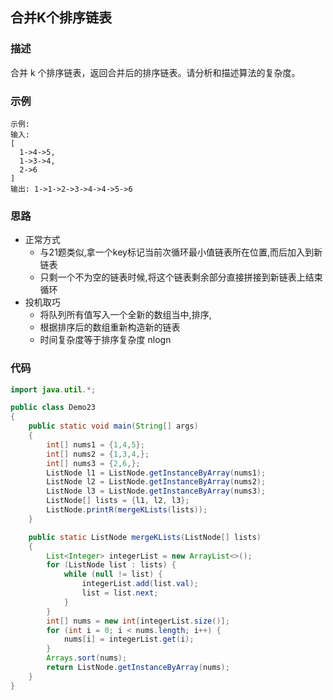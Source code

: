 ## 合并K个排序链表
### 描述
合并 k 个排序链表，返回合并后的排序链表。请分析和描述算法的复杂度。
### 示例
```
示例:
输入:
[
  1->4->5,
  1->3->4,
  2->6
]
输出: 1->1->2->3->4->4->5->6
```
### 思路
- 正常方式
    - 与21题类似,拿一个key标记当前次循环最小值链表所在位置,而后加入到新链表
    - 只剩一个不为空的链表时候,将这个链表剩余部分直接拼接到新链表上结束循环
- 投机取巧
    - 将队列所有值写入一个全新的数组当中,排序,
    - 根据排序后的数组重新构造新的链表
    - 时间复杂度等于排序复杂度 nlogn
### 代码
```java
import java.util.*;

public class Demo23
{
    public static void main(String[] args)
    {
        int[] nums1 = {1,4,5};
        int[] nums2 = {1,3,4,};
        int[] nums3 = {2,6,};
        ListNode l1 = ListNode.getInstanceByArray(nums1);
        ListNode l2 = ListNode.getInstanceByArray(nums2);
        ListNode l3 = ListNode.getInstanceByArray(nums3);
        ListNode[] lists = {l1, l2, l3};
        ListNode.printR(mergeKLists(lists));
    }

    public static ListNode mergeKLists(ListNode[] lists)
    {
        List<Integer> integerList = new ArrayList<>();
        for (ListNode list : lists) {
            while (null != list) {
                integerList.add(list.val);
                list = list.next;
            }
        }
        int[] nums = new int[integerList.size()];
        for (int i = 0; i < nums.length; i++) {
            nums[i] = integerList.get(i);
        }
        Arrays.sort(nums);
        return ListNode.getInstanceByArray(nums);
    }
}
```